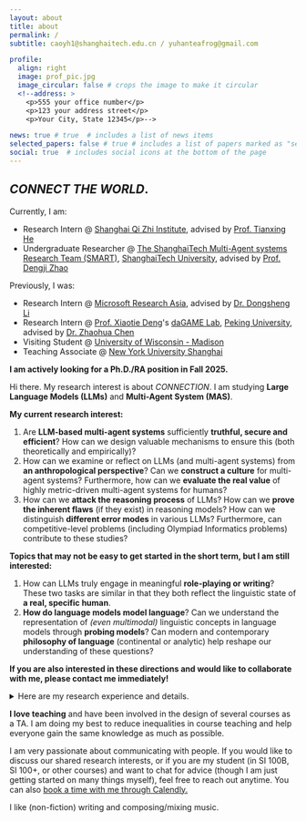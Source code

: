 ```yaml
---
layout: about
title: about
permalink: /
subtitle: caoyh1@shanghaitech.edu.cn / yuhanteafrog@gmail.com

profile:
  align: right
  image: prof_pic.jpg
  image_circular: false # crops the image to make it circular
  <!--address: >
    <p>555 your office number</p>
    <p>123 your address street</p>
    <p>Your City, State 12345</p>-->

news: true # true  # includes a list of news items
selected_papers: false # true # includes a list of papers marked as "selected={true}"
social: true  # includes social icons at the bottom of the page
---
```


## *CONNECT THE WORLD*.

Currently, I am:

- Research Intern @ [Shanghai Qi Zhi Institute](https://sqz.ac.cn/en), advised by [Prof. Tianxing He](https://cloudygoose.github.io/)
- Undergraduate Researcher @ [The ShanghaiTech Multi-Agent systems Research Team (SMART)](http://dengji-zhao.net/smart/index.html), [ShanghaiTech University](https://www.shanghaitech.edu.cn/eng/), advised by [Prof. Dengji Zhao](http://dengji-zhao.net/)

Previously, I was:

- Research Intern @ [Microsoft Research Asia](https://www.msra.cn/), advised by [Dr. Dongsheng Li](http://recmind.cn/)
- Research Intern @ [Prof. Xiaotie Deng](https://cfcs.pku.edu.cn/english/people/faculty/xiaotiedeng/index.htm)'s [daGAME Lab](https://cfcs.pku.edu.cn/english/research/researchlabs/237314.htm), [Peking University](https://english.pku.edu.cn/), advised by [Dr. Zhaohua Chen](https://daleczh.github.io/)
- Visiting Student @ [University of Wisconsin - Madison](https://www.wisc.edu/)
- Teaching Associate @ [New York University Shanghai](https://shanghai.nyu.edu/)

<!-- Hi there. I am a senior undergraduate student at [ShanghaiTech University](https://www.shanghaitech.edu.cn/eng/). I am fortunate to join [The ShanghaiTech Multi-Agent systems Research Team (SMART)](http://dengji-zhao.net/smart/index.html) at ShanghaiTech University, advised by [Prof. Dengji Zhao](http://dengji-zhao.net/). I am now a research intern in [Microsoft Research Asia](https://www.msra.cn/). I was a research intern in [Prof. Xiaotie Deng](https://cfcs.pku.edu.cn/english/people/faculty/xiaotiedeng/index.htm)'s [daGAME Lab](https://cfcs.pku.edu.cn/english/research/researchlabs/237314.htm) at [Peking University](https://english.pku.edu.cn/), advised by [Dr. Zhaohua Chen](https://daleczh.github.io/). I was also a visiting student at [University of Wisconsin - Madison](https://www.wisc.edu/). -->

**I am actively looking for a Ph.D./RA position in Fall 2025.**

Hi there. My research interest is about *CONNECTION*. I am studying **Large Language Models (LLMs)** and **Multi-Agent System (MAS)**. 

**My current research interest:**

1. Are **LLM-based multi-agent systems** sufficiently **truthful, secure and efficient**? How can we design valuable mechanisms to ensure this (both theoretically and empirically)?  
2. How can we examine or reflect on LLMs (and multi-agent systems) from **an anthropological perspective**? Can we **construct a culture** for multi-agent systems? Furthermore, how can we **evaluate the real value** of highly metric-driven multi-agent systems for humans?
3. How can we **attack the reasoning process** of LLMs? How can we **prove the inherent flaws** (if they exist) in reasoning models? How can we distinguish **different error modes** in various LLMs? Furthermore, can competitive-level problems (including Olympiad Informatics problems) contribute to these studies?

**Topics that may not be easy to get started in the short term, but I am still interested:**

1. How can LLMs truly engage in meaningful **role-playing or writing**? These two tasks are similar in that they both reflect the linguistic state of **a real, specific human**.  
2. **How do language models model language**? Can we understand the representation of *(even multimodal)* linguistic concepts in language models through **probing models**? Can modern and contemporary **philosophy of language** (continental or analytic) help reshape our understanding of these questions?

<!-- 1. LLM组成的多智能体系统足够安全和有效率吗？如何设计有价值的机制来保证这一点？
2. 如何攻击LLMs的推理过程？如何证明reasoning model中存在的固定缺陷？如何区分不同LLMs的错误模式？此外，competitive-level problems (including Olympiad Informatics problems)能否在这些研究中有所帮助？
3. LLM到底如何进行真正有价值的角色扮演/写作？这两者有相似之处，因为它们能够体现一个真实的具体的人类在语言上的状态。
4. 如何从人类学的角度考量或反思LLM（以及LLM组成的多智能体系统）？我们是否能构建多智能体系统的“文化”？此外，我们如何评估高度指标化的多智能体系统对人类的真实价值？
5. 语言模型如何建模语言？如何理解语言的概念在语言模型中的体现？能否通过probing model理解（甚至是多模态的）语言的概念在语言模型中的体现？近现代的语言哲学能否对重塑我们的理解有所帮助？ -->

**If you are also interested in these directions and would like to collaborate with me, please contact me immediately!**

<details>
  <summary>Here are my research experience and details. </summary>

  <p>I works on <strong>how multi-agent systems connect with human society</strong>. I am exploring the evolution of competition and cooperation in LLM-based multi-agent systems (with or without human-computer interactions). At the same time, I am deeply interested in aligning large-scale multi-agent systems with human society. This includes, but is not limited to, the intersection of <em>sociology, anthropology, economics, psychology, philosophy, and LLMs</em>. I believe it is crucial to study whether language models can genuinely take on roles within a real social context.

  I am also intrigued about how to design (incentive-compatible) mechanisms on graphs or multi-agent systems, which mainly falls within the field of <strong>Algorithmic Game Theory (AGT)</strong>. My current work revolves around exploring the intersection of LLMs and AGT, with an emphasis on mechanism design for multi-agent systems.

  Previously I worked on how to capture the relationships between different variables using deep learning methods. I was mainly focusing on <strong>Electroencephalogram (EEG)</strong> and <strong>Graph Neural Networks (GNN)</strong>. I am also interested in the use of graph neural networks for the analysis of multi-variable time series data, chemical molecules, social networks and so on. </p>
</details>

  **I love teaching** and have been involved in the design of several courses as a TA. I am doing my best to reduce inequalities in course teaching and help everyone gain the same knowledge as much as possible.

I am very passionate about communicating with people. If you would like to discuss our shared research interests, or if you are my student (in SI 100B, SI 100+, or other courses) and want to chat for advice (though I am just getting started on many things myself), feel free to reach out anytime. You can also <link href="https://assets.calendly.com/assets/external/widget.css" rel="stylesheet"> <script src="https://assets.calendly.com/assets/external/widget.js" type="text/javascript" async></script> <a href="" onclick="Calendly.initPopupWidget({url: 'https://calendly.com/yuhanteafrog/30min'});return false;"> book a time with me through Calendly.</a>

I like (non-fiction) writing and composing/mixing music.

<!--Write your biography here. Tell the world about yourself. Link to your favorite [subreddit](http://reddit.com). You can put a picture in, too. The code is already in, just name your picture `prof_pic.jpg` and put it in the `img/` folder.

Put your address / P.O. box / other info right below your picture. You can also disable any these elements by editing `profile` property of the YAML header of your `_pages/about.md`. Edit `_bibliography/papers.bib` and Jekyll will render your [publications page](/al-folio/publications/) automatically.

Link to your social media connections, too. This theme is set up to use [Font Awesome icons](http://fortawesome.github.io/Font-Awesome/) and [Academicons](https://jpswalsh.github.io/academicons/), like the ones below. Add your Facebook, Twitter, LinkedIn, Google Scholar, or just disable all of them.-->
